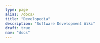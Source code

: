 ```yaml
---
type: page
alias: /docs/
title: "Developedia"
description: "Software Development Wiki"
draft: true
nav: "docs"
---
```

